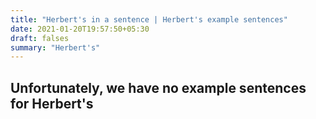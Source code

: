 ```yaml
---
title: "Herbert's in a sentence | Herbert's example sentences"
date: 2021-01-20T19:57:50+05:30
draft: falses
summary: "Herbert's"
---
```

## Unfortunately, we have no example sentences for Herbert's                 
